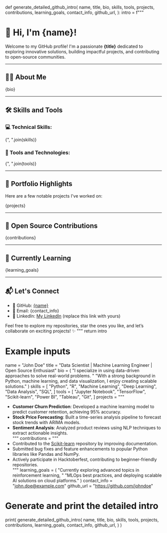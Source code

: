 def generate_detailed_github_intro(
    name,
    title,
    bio,
    skills,
    tools,
    projects,
    contributions,
    learning_goals,
    contact_info,
    github_url,
):
    intro = f"""
# 👋 Hi, I'm {name}!

Welcome to my GitHub profile! I'm a passionate **{title}** dedicated to exploring innovative solutions, building impactful projects, and contributing to open-source communities.

---

## 👨‍💻 About Me

{bio}

---

## 🛠️ Skills and Tools

### 💻 Technical Skills:
{", ".join(skills)}

### 🧰 Tools and Technologies:
{", ".join(tools)}

---

## 🌟 Portfolio Highlights

Here are a few notable projects I've worked on:

{projects}

---

## 🤝 Open Source Contributions

{contributions}

---

## 🚀 Currently Learning

{learning_goals}

---

## 📬 Let's Connect

- 📂 GitHub: [{name}]({github_url})
- 📧 Email: {contact_info}
- 💼 LinkedIn: [My LinkedIn](#) (replace this link with yours)

Feel free to explore my repositories, star the ones you like, and let’s collaborate on exciting projects! ✨
"""
    return intro


# Example inputs
name = "John Doe"
title = "Data Scientist | Machine Learning Engineer | Open Source Enthusiast"
bio = (
    "I specialize in using data-driven approaches to solve real-world problems. "
    "With a strong background in Python, machine learning, and data visualization, I enjoy creating scalable solutions."
)
skills = [
    "Python",
    "R",
    "Machine Learning",
    "Deep Learning",
    "Data Analysis",
    "SQL",
]
tools = [
    "Jupyter Notebook",
    "TensorFlow",
    "Scikit-learn",
    "Power BI",
    "Tableau",
    "Git",
]
projects = """
- **Customer Churn Prediction**: Developed a machine learning model to predict customer retention, achieving 95% accuracy.  
- **Stock Price Forecasting**: Built a time-series analysis pipeline to forecast stock trends with ARIMA models.  
- **Sentiment Analysis**: Analyzed product reviews using NLP techniques to extract actionable insights.  
"""
contributions = """
- Contributed to the [Scikit-learn](https://github.com/scikit-learn/scikit-learn) repository by improving documentation.  
- Submitted bug fixes and feature enhancements to popular Python libraries like Pandas and NumPy.  
- Actively participate in Hacktoberfest, contributing to beginner-friendly repositories.  
"""
learning_goals = (
    "Currently exploring advanced topics in reinforcement learning, "
    "MLOps best practices, and deploying scalable AI solutions on cloud platforms."
)
contact_info = "john.doe@example.com"
github_url = "https://github.com/johndoe"

# Generate and print the detailed intro
print(
    generate_detailed_github_intro(
        name,
        title,
        bio,
        skills,
        tools,
        projects,
        contributions,
        learning_goals,
        contact_info,
        github_url,
    )
)

